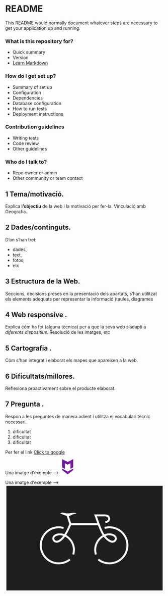 # README #

This README would normally document whatever steps are necessary to get your application up and running.

### What is this repository for? ###

* Quick summary
* Version
* [Learn Markdown](https://bitbucket.org/tutorials/markdowndemo)

### How do I get set up? ###

* Summary of set up
* Configuration
* Dependencies
* Database configuration
* How to run tests
* Deployment instructions

### Contribution guidelines ###

* Writing tests
* Code review
* Other guidelines

### Who do I talk to? ###

* Repo owner or admin
* Other community or team contact



## 1 Tema/motivació. 
Explica **l’objectiu** de la web i la motivació per fer-la. Vinculació amb Geografia.

## 2 Dades/continguts. 
D’on s’han tret:

- dades, 
- text, 
- fotos, 
- etc

## 3 Estructura de la Web. 
Seccions, decisions preses en la presentació dels apartats, s’han utilitzat els elements adequats per representar la informació (taules, diagrames

## 4 Web responsive . 
Explica cóm ha fet (alguna tècnica) per a que la seva web s’adapti a *diferents dispositius*. Resolució de les imatges, etc

## 5 Cartografia . 
Cóm s’han integrat i elaborat els mapes que apareixen a la web.

## 6 Dificultats/millores. 
Reflexiona proactivament sobre el producte elaborat.

## 7 Pregunta . 
Respon a les preguntes de manera adient i utilitza el vocabulari tècnic necessari.

1. dificultat 
2. dificultat
3. dificultat

Per fer el link
[Click to google](https://www.google.com)

Una imatge d'exemple --> 
![Una imatge d'exemple](https://github.com/adam-p/markdown-here/raw/master/src/common/images/icon48.png "Logo Title Text 1")

Una imatge d'exemple --> 
![Una imatge d'exemple](images/logo.png)
